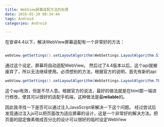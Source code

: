 ```yaml
---
title: WebView屏幕适配方法的处理
date: 2016-05-30 00:34:44
tags: Android
categories: Android

---
```


在安卓4.4以下，解决WebView屏幕适配有一个非常好的方法：

``` java

webView.getSettings().setLayoutAlgorithm(WebSettings.LayoutAlgorithm.SINGLE_COLUMN);

```

通过这个设定，屏幕将自动适配WebView。
然后过了4.4版本以后，这个api就被废弃了，所以无法继续使用。必须想别的方法，根据官方的说明，首先有新的api

``` java
webView.getSettings().setLayoutAlgorithm(WebSettings.LayoutAlgorithm.TEXT_AUTOSIZING);

```

这个api有效，但是不尽人意。根据官方的说法，最好的做法就是在html那一端进行修改，使其可以很好的适配手机端，这种做法是最**reliable**的。

因此我寻找一下是否可以通过注入JavaScript来解决一下这个问题。
经过尝试后发现通过注入js可以把页面改为适应屏幕的设计，这是一个非常好的解决方法。把页面的固定像素做成百分比的设计可以很好的临时设定WebView